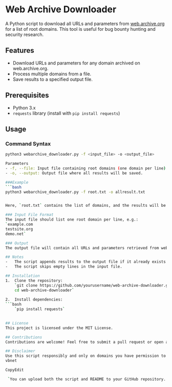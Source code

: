 # Web Archive Downloader

A Python script to download all URLs and parameters from [web.archive.org](https://web.archive.org) for a list of root domains. This tool is useful for bug bounty hunting and security research.

## Features
- Download URLs and parameters for any domain archived on web.archive.org.
- Process multiple domains from a file.
- Save results to a specified output file.

## Prerequisites
- Python 3.x
- `requests` library (install with `pip install requests`)

## Usage

### Command Syntax
```bash
python3 webarchive_downloader.py -f <input_file> -o <output_file>

Parameters
- -f, --file: Input file containing root domains (one domain per line).
- -o, --output: Output file where all results will be saved.

###Example
```bash
python3 webarchive_downloader.py -f root.txt -o allresult.txt


Here, `root.txt` contains the list of domains, and the results will be saved in `allresult.txt`.

### Input File Format
The input file should list one root domain per line, e.g.:
`example.com
testsite.org
demo.net` 

### Output
The output file will contain all URLs and parameters retrieved from web.archive.org, one per line.

## Notes
-   The script appends results to the output file if it already exists.
-   The script skips empty lines in the input file.

## Installation
1.  Clone the repository:
    `git clone https://github.com/yourusername/web-archive-downloader.git
    cd web-archive-downloader` 
    
2.  Install dependencies:
```bash
    `pip install requests` 
    

## License
This project is licensed under the MIT License.

## Contributions
Contributions are welcome! Feel free to submit a pull request or open an issue.

## Disclaimer
Use this script responsibly and only on domains you have permission to test.
vbnet

CopyEdit

 `You can upload both the script and README to your GitHub repository. Let me know if you need`
